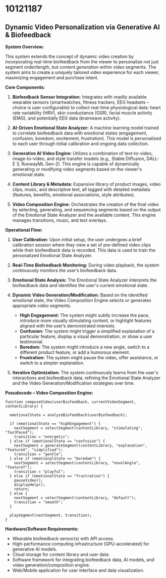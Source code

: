 # 10121187

## Dynamic Video Personalization via Generative AI & Biofeedback

**System Overview:**

This system extends the concept of dynamic video creation by incorporating real-time biofeedback from the viewer to personalize not just segment order/length, but *content generation* within video segments.  The system aims to create a uniquely tailored video experience for each viewer, maximizing engagement and purchase intent.

**Core Components:**

1.  **Biofeedback Sensor Integration:** Integrates with readily available wearable sensors (smartwatches, fitness trackers, EEG headsets – choice is user configurable) to collect real-time physiological data: heart rate variability (HRV), skin conductance (GSR), facial muscle activity (EMG), and potentially EEG data (brainwave activity).

2.  **AI-Driven Emotional State Analyzer:** A machine learning model trained to correlate biofeedback data with emotional states (engagement, confusion, boredom, excitement, frustration).  This model is personalized to each user through initial calibration and ongoing data collection.

3.  **Generative AI Video Engine:** Utilizes a combination of text-to-video, image-to-video, and style transfer models (e.g., Stable Diffusion, DALL-E 3, RunwayML Gen-2).  This engine is capable of dynamically generating or modifying video segments based on the viewer's emotional state.

4.  **Content Library & Metadata:** Expansive library of product images, video clips, music, and descriptive text, all tagged with detailed metadata (features, benefits, emotional associations, style attributes).

5.  **Video Composition Engine:** Orchestrates the creation of the final video by selecting, generating, and sequencing segments based on the output of the Emotional State Analyzer and the available content.  This engine manages transitions, music, and text overlays.

**Operational Flow:**

1.  **User Calibration:** Upon initial setup, the user undergoes a brief calibration session where they view a set of pre-defined video clips while their biofeedback data is recorded. This data is used to train the personalized Emotional State Analyzer.

2.  **Real-Time Biofeedback Monitoring:** During video playback, the system continuously monitors the user’s biofeedback data.

3.  **Emotional State Analysis:** The Emotional State Analyzer interprets the biofeedback data and identifies the user's current emotional state.

4.  **Dynamic Video Generation/Modification:** Based on the identified emotional state, the Video Composition Engine selects or generates appropriate video segments.

    *   **High Engagement:** The system might subtly increase the pace, introduce more visually stimulating content, or highlight features aligned with the user’s demonstrated interests.
    *   **Confusion:** The system might trigger a simplified explanation of a particular feature, display a visual demonstration, or show a user testimonial.
    *   **Boredom:** The system might introduce a new angle, switch to a different product feature, or add a humorous element.
    *   **Frustration:** The system might pause the video, offer assistance, or switch to a simpler explanation.

5.  **Iterative Optimization:**  The system continuously learns from the user's interactions and biofeedback data, refining the Emotional State Analyzer and the Video Generation/Modification strategies over time.

**Pseudocode – Video Composition Engine:**

```pseudocode
function composeVideo(userBiofeedback, currentVideoSegment, contentLibrary) {

  emotionalState = analyzeBiofeedback(userBiofeedback);

  if (emotionalState == "highEngagement") {
    nextSegment = selectSegment(contentLibrary, "stimulating", "fastPaced");
    transition = "energetic";
  } else if (emotionalState == "confusion") {
    nextSegment = generateSegment(contentLibrary, "explanation", "featureX", "simplified");
    transition = "gentle";
  } else if (emotionalState == "boredom") {
    nextSegment = selectSegment(contentLibrary, "novelAngle", "featureY");
    transition = "playful";
  } else if (emotionalState == "frustration") {
    pauseVideo();
    displayHelp();
    return;
  } else {
    nextSegment = selectSegment(contentLibrary, "default");
    transition = "smooth";
  }

  playSegment(nextSegment, transition);
}
```

**Hardware/Software Requirements:**

*   Wearable biofeedback sensor(s) with API access.
*   High-performance computing infrastructure (GPU-accelerated) for generative AI models.
*   Cloud storage for content library and user data.
*   Software framework for integrating biofeedback data, AI models, and video generation/composition engine.
*   Web/Mobile application for user interface and data visualization.